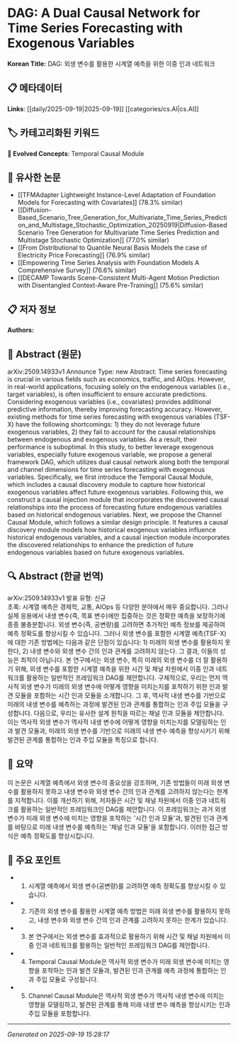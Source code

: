 
# DAG: A Dual Causal Network for Time Series Forecasting with Exogenous Variables

**Korean Title:** DAG: 외생 변수를 활용한 시계열 예측을 위한 이중 인과 네트워크

## 📋 메타데이터

**Links**: [[daily/2025-09-19|2025-09-19]] [[categories/cs.AI|cs.AI]]

## 🏷️ 카테고리화된 키워드
**🚀 Evolved Concepts**: Temporal Causal Module

## 🔗 유사한 논문
- [[TFMAdapter Lightweight Instance-Level Adaptation of Foundation Models for Forecasting with Covariates]] (78.3% similar)
- [[Diffusion-Based_Scenario_Tree_Generation_for_Multivariate_Time_Series_Prediction_and_Multistage_Stochastic_Optimization_20250919|Diffusion-Based Scenario Tree Generation for Multivariate Time Series Prediction and Multistage Stochastic Optimization]] (77.0% similar)
- [[From Distributional to Quantile Neural Basis Models the case of Electricity Price Forecasting]] (76.9% similar)
- [[Empowering Time Series Analysis with Foundation Models A Comprehensive Survey]] (76.6% similar)
- [[DECAMP Towards Scene-Consistent Multi-Agent Motion Prediction with Disentangled Context-Aware Pre-Training]] (75.6% similar)

## 📋 저자 정보

**Authors:** 

## 📄 Abstract (원문)

arXiv:2509.14933v1 Announce Type: new 
Abstract: Time series forecasting is crucial in various fields such as economics, traffic, and AIOps. However, in real-world applications, focusing solely on the endogenous variables (i.e., target variables), is often insufficient to ensure accurate predictions. Considering exogenous variables (i.e., covariates) provides additional predictive information, thereby improving forecasting accuracy. However, existing methods for time series forecasting with exogenous variables (TSF-X) have the following shortcomings: 1) they do not leverage future exogenous variables, 2) they fail to account for the causal relationships between endogenous and exogenous variables. As a result, their performance is suboptimal. In this study, to better leverage exogenous variables, especially future exogenous variable, we propose a general framework DAG, which utilizes dual causal network along both the temporal and channel dimensions for time series forecasting with exogenous variables. Specifically, we first introduce the Temporal Causal Module, which includes a causal discovery module to capture how historical exogenous variables affect future exogenous variables. Following this, we construct a causal injection module that incorporates the discovered causal relationships into the process of forecasting future endogenous variables based on historical endogenous variables. Next, we propose the Channel Causal Module, which follows a similar design principle. It features a causal discovery module models how historical exogenous variables influence historical endogenous variables, and a causal injection module incorporates the discovered relationships to enhance the prediction of future endogenous variables based on future exogenous variables.

## 🔍 Abstract (한글 번역)

arXiv:2509.14933v1 발표 유형: 신규  
초록: 시계열 예측은 경제학, 교통, AIOps 등 다양한 분야에서 매우 중요합니다. 그러나 실제 응용에서 내생 변수(즉, 목표 변수)에만 집중하는 것은 정확한 예측을 보장하기에 종종 불충분합니다. 외생 변수(즉, 공변량)를 고려하면 추가적인 예측 정보를 제공하여 예측 정확도를 향상시킬 수 있습니다. 그러나 외생 변수를 포함한 시계열 예측(TSF-X)에 대한 기존 방법에는 다음과 같은 단점이 있습니다: 1) 미래의 외생 변수를 활용하지 못한다, 2) 내생 변수와 외생 변수 간의 인과 관계를 고려하지 않는다. 그 결과, 이들의 성능은 최적이 아닙니다. 본 연구에서는 외생 변수, 특히 미래의 외생 변수를 더 잘 활용하기 위해, 외생 변수를 포함한 시계열 예측을 위한 시간 및 채널 차원에서 이중 인과 네트워크를 활용하는 일반적인 프레임워크 DAG를 제안합니다. 구체적으로, 우리는 먼저 역사적 외생 변수가 미래의 외생 변수에 어떻게 영향을 미치는지를 포착하기 위한 인과 발견 모듈을 포함하는 시간 인과 모듈을 소개합니다. 그 후, 역사적 내생 변수를 기반으로 미래의 내생 변수를 예측하는 과정에 발견된 인과 관계를 통합하는 인과 주입 모듈을 구성합니다. 다음으로, 우리는 유사한 설계 원칙을 따르는 채널 인과 모듈을 제안합니다. 이는 역사적 외생 변수가 역사적 내생 변수에 어떻게 영향을 미치는지를 모델링하는 인과 발견 모듈과, 미래의 외생 변수를 기반으로 미래의 내생 변수 예측을 향상시키기 위해 발견된 관계를 통합하는 인과 주입 모듈을 특징으로 합니다.

## 📝 요약

이 논문은 시계열 예측에서 외생 변수의 중요성을 강조하며, 기존 방법들이 미래 외생 변수를 활용하지 못하고 내생 변수와 외생 변수 간의 인과 관계를 고려하지 않는다는 한계를 지적합니다. 이를 개선하기 위해, 저자들은 시간 및 채널 차원에서 이중 인과 네트워크를 활용하는 일반적인 프레임워크인 DAG를 제안합니다. 이 프레임워크는 과거 외생 변수가 미래 외생 변수에 미치는 영향을 포착하는 '시간 인과 모듈'과, 발견된 인과 관계를 바탕으로 미래 내생 변수를 예측하는 '채널 인과 모듈'을 포함합니다. 이러한 접근 방식은 예측 정확도를 향상시킵니다.

## 🎯 주요 포인트

- 1. 시계열 예측에서 외생 변수(공변량)를 고려하면 예측 정확도를 향상시킬 수 있습니다.

- 2. 기존의 외생 변수를 활용한 시계열 예측 방법은 미래 외생 변수를 활용하지 못하고, 내생 변수와 외생 변수 간의 인과 관계를 고려하지 못하는 한계가 있습니다.

- 3. 본 연구에서는 외생 변수를 효과적으로 활용하기 위해 시간 및 채널 차원에서 이중 인과 네트워크를 활용하는 일반적인 프레임워크 DAG를 제안합니다.

- 4. Temporal Causal Module은 역사적 외생 변수가 미래 외생 변수에 미치는 영향을 포착하는 인과 발견 모듈과, 발견된 인과 관계를 예측 과정에 통합하는 인과 주입 모듈로 구성됩니다.

- 5. Channel Causal Module은 역사적 외생 변수가 역사적 내생 변수에 미치는 영향을 모델링하고, 발견된 관계를 통해 미래 내생 변수 예측을 향상시키는 인과 주입 모듈을 포함합니다.

---

*Generated on 2025-09-19 15:28:17*